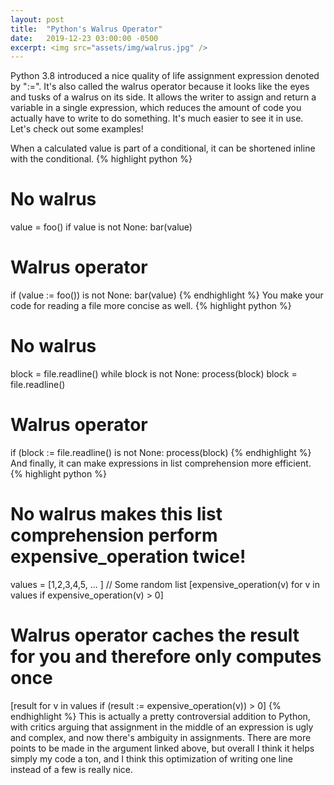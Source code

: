 ```yaml
---
layout: post
title:  "Python's Walrus Operator"
date:   2019-12-23 03:00:00 -0500
excerpt: <img src="assets/img/walrus.jpg" />
---
```


Python 3.8 introduced a nice quality of life assignment expression denoted by ":=".  It's also called the walrus operator because it looks like the eyes and tusks of a walrus on its side. It allows the writer to assign and return a variable in a single expression, which reduces the amount of code you actually have to write to do something. It's much easier to see it in use. Let's check out some examples!

When a calculated value is part of a conditional, it can be shortened inline with the conditional. 
{% highlight python %}
# No walrus
value = foo()
if value is not None:
    bar(value)

# Walrus operator
if (value := foo()) is not None:
    bar(value)
{% endhighlight %}
You make your code for reading a file more concise as well.
{% highlight python %}
# No walrus
block = file.readline()
while block is not None:
    process(block)
    block = file.readline()

# Walrus operator
if (block := file.readline() is not None:
    process(block)
{% endhighlight %}
And finally, it can make expressions in list comprehension more efficient.
{% highlight python %}
# No walrus makes this list comprehension perform expensive_operation twice!
values = [1,2,3,4,5, ... ]  // Some random list
[expensive_operation(v) for v in values if expensive_operation(v) > 0]

# Walrus operator caches the result for you and therefore only computes once
[result for v in values if (result := expensive_operation(v)) > 0]
{% endhighlight %}
This is actually a pretty controversial addition to Python, with critics arguing that assignment in the middle of an expression is ugly and complex, and now there's ambiguity in assignments. There are more points to be made in the argument linked above, but overall I think it helps simply my code a ton, and I think this optimization of writing one line instead of a few is really nice.
